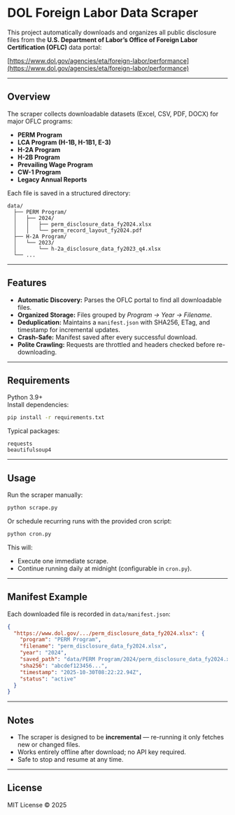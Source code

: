 # DOL Foreign Labor Data Scraper

This project automatically downloads and organizes all public disclosure files from the **U.S. Department of Labor’s Office of Foreign Labor Certification (OFLC)** data portal:

[https://www.dol.gov/agencies/eta/foreign-labor/performance](https://www.dol.gov/agencies/eta/foreign-labor/performance)

---

## Overview

The scraper collects downloadable datasets (Excel, CSV, PDF, DOCX) for major OFLC programs:

- **PERM Program**
- **LCA Program (H-1B, H-1B1, E-3)**
- **H-2A Program**
- **H-2B Program**
- **Prevailing Wage Program**
- **CW-1 Program**
- **Legacy Annual Reports**

Each file is saved in a structured directory:

```
data/
  ├── PERM Program/
  │   ├── 2024/
  │   │   ├── perm_disclosure_data_fy2024.xlsx
  │   │   └── perm_record_layout_fy2024.pdf
  ├── H-2A Program/
  │   └── 2023/
  │       └── h-2a_disclosure_data_fy2023_q4.xlsx
  └── ...
```

---

## Features

- **Automatic Discovery:** Parses the OFLC portal to find all downloadable files.
- **Organized Storage:** Files grouped by *Program → Year → Filename*.
- **Deduplication:** Maintains a `manifest.json` with SHA256, ETag, and timestamp for incremental updates.
- **Crash-Safe:** Manifest saved after every successful download.
- **Polite Crawling:** Requests are throttled and headers checked before re-downloading.

---

## Requirements

Python 3.9+  
Install dependencies:

```bash
pip install -r requirements.txt
```

Typical packages:
```
requests
beautifulsoup4
```

---

## Usage

Run the scraper manually:

```bash
python scrape.py
```

Or schedule recurring runs with the provided cron script:

```bash
python cron.py
```

This will:
- Execute one immediate scrape.
- Continue running daily at midnight (configurable in `cron.py`).

---

## Manifest Example

Each downloaded file is recorded in `data/manifest.json`:

```json
{
  "https://www.dol.gov/.../perm_disclosure_data_fy2024.xlsx": {
    "program": "PERM Program",
    "filename": "perm_disclosure_data_fy2024.xlsx",
    "year": "2024",
    "saved_path": "data/PERM Program/2024/perm_disclosure_data_fy2024.xlsx",
    "sha256": "abcdef123456...",
    "timestamp": "2025-10-30T08:22:22.94Z",
    "status": "active"
  }
}
```

---

## Notes

- The scraper is designed to be **incremental** — re-running it only fetches new or changed files.
- Works entirely offline after download; no API key required.
- Safe to stop and resume at any time.

---

## License

MIT License © 2025
